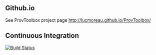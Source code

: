 Github.io
----------

See ProvToolbox project page http://lucmoreau.github.io/ProvToolbox/


Continuous Integration
----------------------

[![Build Status](https://travis-ci.org/lucmoreau/ProvToolbox.svg)](https://travis-ci.org/lucmoreau/ProvToolbox)


